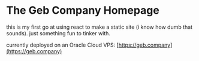 # The Geb Company Homepage

this is my first go at using react to make a static site (i know how dumb that sounds). just something fun to tinker with.

currently deployed on an Oracle Cloud VPS: [https://geb.company](https://geb.company)
